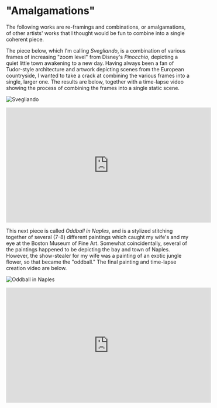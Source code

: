 # "Amalgamations"

The following works are re-framings and combinations, or amalgamations, of other artists' works that I thought would be fun to combine into a single coherent piece.

The piece below, which I'm calling *Svegliando*, is a combination of various frames of increasing "zoom level" from Disney's *Pinocchio*, depicting a quiet little town awakening to a new day. Having always been a fan of Tudor-style architecture and artwork depicting scenes from the European countryside, I wanted to take a crack at combining the various frames into a single, larger one. The results are below, together with a time-lapse video showing the process of combining the frames into a single static scene.

![](./img/Svegliando.png "Svegliando")

<iframe width="560" height="315" src="https://www.youtube.com/embed/zFfTkwwUOdk" frameborder="0" allow="accelerometer; autoplay; encrypted-media; gyroscope; picture-in-picture" allowfullscreen></iframe>

This next piece is called *Oddball in Naples*, and is a stylized stitching together of several (7-8) different paintings which caught my wife's and my eye at the Boston Museum of Fine Art. Somewhat coincidentally, several of the paintings happened to be depicting the bay and town of Naples. However, the show-stealer for my wife was a painting of an exotic jungle flower, so that became the "oddball." The final painting and time-lapse creation video are below.

![](./img/Oddball_in_Naples.png "Oddball in Naples")

<iframe width="560" height="315" src="https://www.youtube.com/embed/dA4dSvyQfFM" frameborder="0" allow="accelerometer; autoplay; encrypted-media; gyroscope; picture-in-picture" allowfullscreen></iframe>
